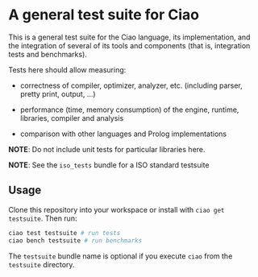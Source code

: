 # A general test suite for Ciao

This is a general test suite for the Ciao language, its
implementation, and the integration of several of its tools and
components (that is, integration tests and benchmarks).

Tests here should allow measuring:

 - correctness of compiler, optimizer, analyzer, etc. (including
   parser, pretty print, output, ...)

 - performance (time, memory consumption) of the engine, runtime,
   libraries, compiler and analysis

 - comparison with other languages and Prolog implementations

**NOTE**: Do not include unit tests for particular libraries here.

**NOTE**: See the `iso_tests` bundle for a ISO standard testsuite

## Usage

Clone this repository into your workspace or install with `ciao get
testsuite`. Then run:
```sh
ciao test testsuite # run tests
ciao bench testsuite # run benchmarks
```
The `testsuite` bundle name is optional if you execute `ciao` from the
`testsuite` directory.

